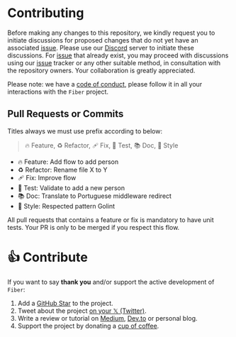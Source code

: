 # Contributing

Before making any changes to this repository, we kindly request you to initiate discussions for proposed changes that do not yet have an associated [issue](https://github.com/gofiber/fiber/issues). Please use our [Discord](https://gofiber.io/discord) server to initiate these discussions. For [issue](https://github.com/gofiber/fiber/issues) that already exist, you may proceed with discussions using our [issue](https://github.com/gofiber/fiber/issues) tracker or any other suitable method, in consultation with the repository owners. Your collaboration is greatly appreciated.

Please note: we have a [code of conduct](https://github.com/gofiber/fiber/blob/master/.github/CODE_OF_CONDUCT.md), please follow it in all your interactions with the `Fiber` project.

## Pull Requests or Commits
Titles always we must use prefix according to below:

> 🔥 Feature, ♻️ Refactor, 🩹 Fix, 🚨 Test, 📚 Doc, 🎨 Style
- 🔥 Feature: Add flow to add person
- ♻️ Refactor: Rename file X to Y
- 🩹 Fix: Improve flow
- 🚨 Test: Validate to add a new person
- 📚 Doc: Translate to Portuguese middleware redirect
- 🎨 Style: Respected pattern Golint

All pull requests that contains a feature or fix is mandatory to have unit tests. Your PR is only to be merged if you respect this flow.

# 👍 Contribute

If you want to say **thank you** and/or support the active development of `Fiber`:

1. Add a [GitHub Star](https://github.com/gofiber/fiber/stargazers) to the project.
2. Tweet about the project [on your 𝕏 (Twitter)](https://x.com/intent/tweet?text=%F0%9F%9A%80%20Fiber%20%E2%80%94%20is%20an%20Express.js%20inspired%20web%20framework%20build%20on%20Fasthttp%20for%20%23Go%20https%3A%2F%2Fgithub.com%2Fgofiber%2Ffiber).
3. Write a review or tutorial on [Medium](https://medium.com/), [Dev.to](https://dev.to/) or personal blog.
4. Support the project by donating a [cup of coffee](https://buymeacoff.ee/fenny).
